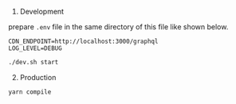 1. Development

prepare `.env` file in the same directory of this file like shown below.

```.env
CDN_ENDPOINT=http://localhost:3000/graphql
LOG_LEVEL=DEBUG
```

```sh
./dev.sh start
```

2. Production

```sh
yarn compile
```
